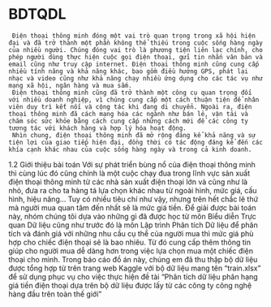 # BDTQDL
     Điện thoại thông minh đóng một vai trò quan trọng trong xã hội hiện đại và đã trở thành một phần không thể thiếu trong cuộc sống hàng ngày của nhiều người. Chúng đóng vai trò là phương tiện liên lạc chính, cho phép người dùng thực hiện cuộc gọi điện thoại, gửi tin nhắn văn bản và email cũng như truy cập internet. Điện thoại thông minh cũng cung cấp nhiều tính năng và khả năng khác, bao gồm điều hướng GPS, phát lại nhạc và video cũng như khả năng chạy nhiều ứng dụng cho các tác vụ như mạng xã hội, ngân hàng và mua sắm.
     Điện thoại thông minh cũng đã trở thành một công cụ quan trọng đối với nhiều doanh nghiệp, vì chúng cung cấp một cách thuận tiện để nhân viên duy trì kết nối và cộng tác khi đang di chuyển. Ngoài ra, điện thoại thông minh đã cách mạng hóa các ngành như bán lẻ, vận tải và chăm sóc sức khỏe bằng cách cung cấp những cách mới để các công ty tương tác với khách hàng và hợp lý hóa hoạt động.
     Nhìn chung, điện thoại thông minh đã mở rộng đáng kể khả năng và sự tiện lợi của giao tiếp hiện đại, đồng thời có tác động đáng kể đến các khía cạnh khác nhau của cuộc sống hàng ngày và trong cả kinh doanh.
1.2 Giới thiệu bài toán
     Với sự phát triển bùng nổ của điện thoại thông minh thì cùng lúc đó cũng chính là một cuộc chạy đua trong lĩnh vực sản xuất điện thoại thông minh từ các nhà sản xuất điện thoại lớn và cũng như là nhỏ, đưa ra cho ta hàng tá lựa chọn khác nhau từ ngoài hình, mức giá, cấu hình, hiệu năng… Tuy có nhiều tiêu chí như vậy, nhưng trên hết chắc lẽ thứ mà người mua quan tâm đến nhất sẽ là mức giá tiền. Để giải được bài toán này, nhóm chúng tôi dựa vào những gì đã được học từ môn Biểu diễn Trực quan Dữ liệu cũng như trước đó là môn Lập trình Phân tích Dữ liệu để phân tích và đánh giá với những nhu cầu cụ thể của người mua thì mức giá phù hợp cho chiếc điện thoại sẽ là bao nhiêu. Từ đó cung cấp thêm thông tin giúp cho người mua dễ dàng hơn trong việc lựa chọn mua một chiếc điện thoại cho mình.
     Trong báo cáo đồ án này, chúng em đã thu thập bộ dữ liệu được tổng hợp từ trên trang web Kaggle với bộ dữ liệu mang tên “train.xlsx” để sử dụng phục vụ cho việc thực hiện đề tài “Phân tích dữ liệu phân hạng giá tiền điện thoại dựa trên bộ dữ liệu được lấy từ các công ty công nghệ hàng đầu trên toàn thế giới” 
